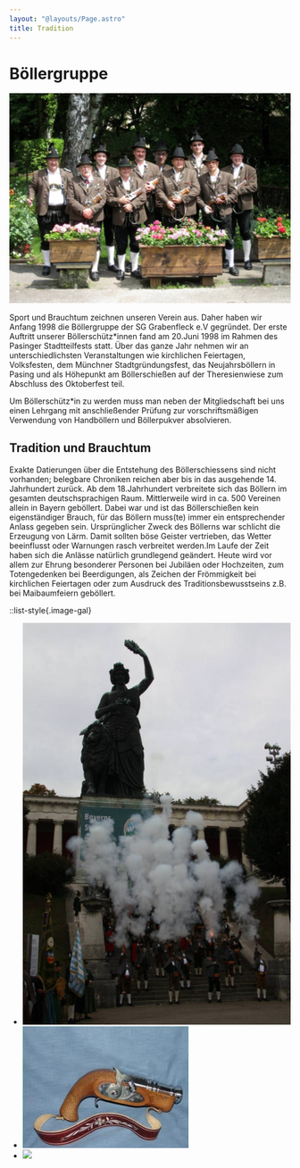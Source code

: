 ```yaml
---
layout: "@layouts/Page.astro"
title: Tradition
---
```


# Böllergruppe

![Gruppenfoto Böllerschützen](/images/uploads/tradition-boellerschuetzen.jpg "Gruppenfoto Böllerschützen")

Sport und Brauchtum zeichnen unseren Verein aus. Daher haben wir Anfang 1998 die Böllergruppe der SG Grabenfleck e.V gegründet. Der erste Auftritt unserer Böllerschütz\*innen fand am 20.Juni 1998 im Rahmen des Pasinger Stadtteilfests statt. Über das ganze Jahr nehmen wir an unterschiedlichsten Veranstaltungen wie kirchlichen Feiertagen, Volksfesten, dem Münchner Stadtgründungsfest, das Neujahrsböllern in Pasing und als Höhepunkt am Böllerschießen auf der Theresienwiese zum Abschluss des Oktoberfest teil.

Um Böllerschütz\*in zu werden muss man neben der Mitgliedschaft bei uns einen Lehrgang mit anschließender Prüfung zur vorschriftsmäßigen Verwendung von Handböllern und Böllerpukver absolvieren.

## Tradition und Brauchtum

Exakte Datierungen über die Entstehung des Böllerschiessens sind nicht vorhanden; belegbare Chroniken reichen aber bis in das ausgehende 14. Jahrhundert zurück. Ab dem 18.Jahrhundert verbreitete sich das Böllern im gesamten deutschsprachigen Raum. Mittlerweile wird in ca. 500 Vereinen allein in Bayern geböllert. Dabei war und ist das Böllerschießen kein eigenständiger Brauch, für das Böllern muss(te) immer ein entsprechender Anlass gegeben sein. Ursprünglicher Zweck des Böllerns war schlicht die Erzeugung von Lärm. Damit sollten böse Geister vertrieben, das Wetter beeinflusst oder Warnungen rasch verbreitet werden.Im Laufe der Zeit haben sich die Anlässe natürlich grundlegend geändert. Heute wird vor allem zur Ehrung besonderer Personen bei Jubiläen oder Hochzeiten, zum Totengedenken bei Beerdigungen, als Zeichen der Frömmigkeit bei kirchlichen Feiertagen oder zum Ausdruck des Traditionsbewusstseins z.B. bei Maibaumfeiern geböllert.

::list-style{.image-gal}

- ![Bavaria Böllerschützen](/images/uploads/tradition-bavaria.jpg "Bavaria Böllerschützen")
- ![](/images/uploads/tradition-pistole.jpg)
- ![](/images/uploads/logo-mit-jahreszahl-texthoehe1956-48.jpg)
